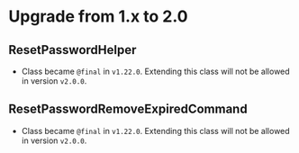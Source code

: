 # Upgrade from 1.x to 2.0

## ResetPasswordHelper

- Class became `@final` in `v1.22.0`. Extending this class will not be allowed
  in version `v2.0.0`.

## ResetPasswordRemoveExpiredCommand

- Class became `@final` in `v1.22.0`. Extending this class will not be allowed
  in version `v2.0.0`.
